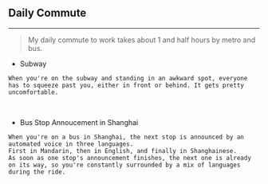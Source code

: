 ## Daily Commute

<hr>

> My daily commute to work takes about 1 and half hours by metro and bus.


- Subway
```
When you're on the subway and standing in an awkward spot, everyone has to squeeze past you, either in front or behind. It gets pretty uncomfortable.
```

&nbsp;

- Bus Stop Annoucement in Shanghai
```
When you're on a bus in Shanghai, the next stop is announced by an automated voice in three languages.
First in Mandarin, then in English, and finally in Shanghainese. 
As soon as one stop's announcement finishes, the next one is already on its way, so you're constantly surrounded by a mix of languages during the ride.
```

